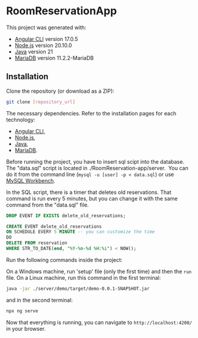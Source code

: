 # RoomReservationApp

This project was generated with:

- [Angular CLI](https://github.com/angular/angular-cli) version 17.0.5
- [Node.js](https://nodejs.org/) version 20.10.0
- [Java](https://www.oracle.com/au/java/technologies/downloads/#jdk21-windows) version 21
- [MariaDB](https://mariadb.org/download) version 11.2.2-MariaDB

## Installation

Clone the repository (or download as a ZIP):

```bash
git clone [repository_url]
```

The necessary dependencies. Refer to the installation pages for each technology:

- [Angular CLI](https://github.com/angular/angular-cli),
- [Node.js](https://nodejs.org/),
- [Java](https://www.oracle.com/au/java/technologies/downloads/#jdk21-windows),
- [MariaDB](https://mariadb.org/download).

Before running the project, you have to insert sql scipt into the database. The "data.sql" script is located in ./RoomReservation-app/server. 
You can do it from the command line (`mysql -u [user] -p < data.sql`) or use [MySQL Workbench](https://dev.mysql.com/downloads/workbench/).

In the SQL script, there is a timer that deletes old reservations. That command is run every 5 minutes, but you can change it with the same command from the "data.sql" file.

```sql
DROP EVENT IF EXISTS delete_old_reservations;

CREATE EVENT delete_old_reservations
ON SCHEDULE EVERY 5 MINUTE -- you can customize the time
DO
DELETE FROM reservation
WHERE STR_TO_DATE(end, "%Y-%m-%d %H:%i") < NOW();
```

Run the following commands inside the project:

On a Windows machine, run 'setup' file (only the first time) and then the `run` file.
On a Linux machine, run this command in the first terminal:
```bash
java -jar ./server/demo/target/demo-0.0.1-SNAPSHOT.jar
```
and in the second terminal:
```bash
npx ng serve
```

Now that everything is running, you can navigate to `http://localhost:4200/` in your browser.